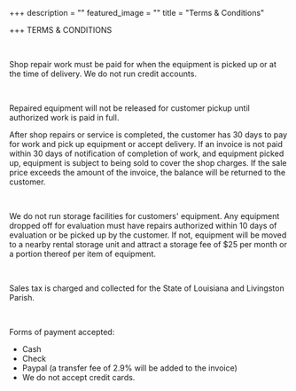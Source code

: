 +++
description = ""
featured_image = ""
title = "Terms & Conditions"

+++
TERMS & CONDITIONS

​

Shop repair work must be paid for when the equipment is picked up or at the time of delivery. We do not run credit accounts.

​

Repaired equipment will not be released for customer pickup until authorized work is paid in full.

After shop repairs or service is completed, the customer has 30 days to pay for work and pick up equipment or accept delivery. If an invoice is not paid within 30 days of notification of completion of work, and equipment picked up, equipment is subject to being sold to cover the shop charges. If the sale price exceeds the amount of the invoice, the balance will be returned to the customer.

​

We do not run storage facilities for customers' equipment. Any equipment dropped off for evaluation must have repairs authorized within 10 days of evaluation or be picked up by the customer. If not, equipment will be moved to a nearby rental storage unit and attract a storage fee of $25 per month or a portion thereof per item of equipment.

​

Sales tax is charged and collected for the State of Louisiana and Livingston Parish.

​

Forms of payment accepted:

* Cash
* Check
* Paypal (a transfer fee of 2.9% will be added to the invoice)
* We do not accept credit cards.